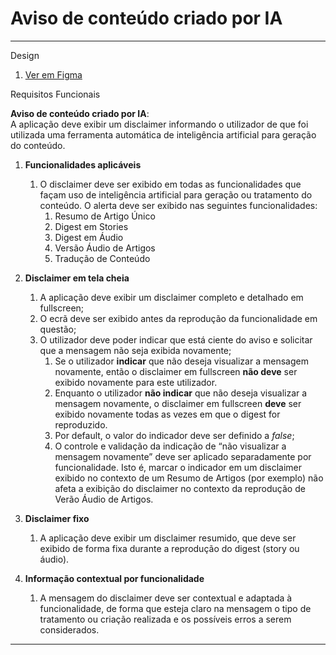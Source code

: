 # Aviso de conteúdo criado por IA

---

 

Design

1. [Ver em Figma](https://www.figma.com/design/jWFlJEYGhbSeCSDxLjKHTp/Sapo%E3%83%BB%5BHandoff%5D-Design-Visual?node-id=7794-59130&t=nJiIcfmqpGlmk5Dp-4)

Requisitos Funcionais

**Aviso de conteúdo criado por IA**:   
A aplicação deve exibir um disclaimer informando o utilizador de que foi utilizada uma ferramenta automática de inteligência artificial para geração do conteúdo.

1. **Funcionalidades aplicáveis**  
   1. O disclaimer deve ser exibido em todas as funcionalidades que façam uso de inteligência artificial para geração ou tratamento do conteúdo. O alerta deve ser exibido nas seguintes funcionalidades:  
      1. Resumo de Artigo Único  
      2. Digest em Stories  
      3. Digest em Áudio  
      4. Versão Áudio de Artigos  
      5. Tradução de Conteúdo

2. **Disclaimer em tela cheia**  
   1. A aplicação deve exibir um disclaimer completo e detalhado em fullscreen;  
   2. O ecrã deve ser exibido antes da reprodução da funcionalidade em questão;  
   3. O utilizador deve poder indicar que está ciente do aviso e solicitar que a mensagem não seja exibida novamente;  
      1. Se o utilizador **indicar** que não deseja visualizar a mensagem novamente, então o disclaimer em fullscreen **não deve** ser exibido novamente para este utilizador.   
      2. Enquanto o utilizador **não indicar** que não deseja visualizar a mensagem novamente, o disclaimer em fullscreen **deve** ser exibido novamente todas as vezes em que o digest for reproduzido.  
      3. Por default, o valor do indicador deve ser definido a *false*;  
      4. O controle e validação da indicação de “não visualizar a mensagem novamente” deve ser aplicado separadamente por funcionalidade. Isto é, marcar o indicador em um disclaimer exibido no contexto de um Resumo de Artigos (por exemplo) não afeta a exibição do disclaimer no contexto da reprodução de Verão Áudio de Artigos.

3. **Disclaimer fixo**  
   1. A aplicação deve exibir um disclaimer resumido, que deve ser exibido de forma fixa durante a reprodução do digest  (story ou áudio).

4. **Informação contextual por funcionalidade**  
   1. A mensagem do disclaimer deve ser contextual e adaptada à funcionalidade, de forma que esteja claro na mensagem o tipo de tratamento ou criação realizada e os possíveis erros a serem considerados. 

---

